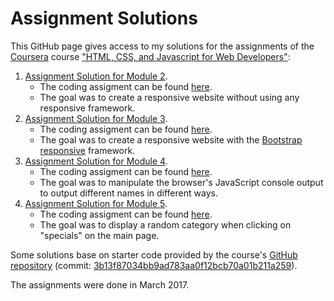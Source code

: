 # Assignment Solutions

This GitHub page gives access to my solutions for the assignments of the [Coursera](https://www.coursera.org) course ["HTML, CSS, and Javascript for Web Developers"](https://www.coursera.org/learn/html-css-javascript-for-web-developers):

1. [Assignment Solution for Module 2](module2-solution).
   - The coding assigment can be found [here](https://github.com/jhu-ep-coursera/fullstack-course4/blob/master/assignments/assignment2/Assignment-2.md).
   - The goal was to create a responsive website without using any responsive framework.
2. [Assignment Solution for Module 3](module3-solution).
   - The coding assigment can be found [here](https://github.com/jhu-ep-coursera/fullstack-course4/blob/master/assignments/assignment3/Assignment-3.md).
   - The goal was to create a responsive website with the [Bootstrap responsive](http://getbootstrap.com/) framework.
3. [Assignment Solution for Module 4](module4-solution).
   - The coding assigment can be found [here](https://github.com/jhu-ep-coursera/fullstack-course4/blob/master/assignments/assignment4/Assignment-4.md).
   - The goal was to manipulate the browser's JavaScript console output to output different names in different ways.
4. [Assignment Solution for Module 5](module5-solution).
   - The coding assigment can be found [here](https://github.com/jhu-ep-coursera/fullstack-course4/blob/master/assignments/assignment5/Assignment-5.md).
   - The goal was to display a random category when clicking on "specials" on the main page. 

Some solutions base on starter code provided by the course's [GitHub repository](https://github.com/jhu-ep-coursera/fullstack-course4) (commit: [3b13f87034bb9ad783aa0f12bcb70a01b211a259](https://github.com/jhu-ep-coursera/fullstack-course4/commit/3b13f87034bb9ad783aa0f12bcb70a01b211a259)).

The assignments were done in March 2017.